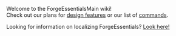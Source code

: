 Welcome to the ForgeEssentialsMain wiki!  
Check out our plans for [design features](https://github.com/ForgeEssentials/ForgeEssentialsMain/wiki/Design-Features) or our list of [commands](https://github.com/ForgeEssentials/ForgeEssentialsMain/wiki/Commands).

Looking for information on localizing ForgeEssentials? [Look here!](https://github.com/ForgeEssentials/ForgeEssentialsMain/wiki/Localization-Guide)